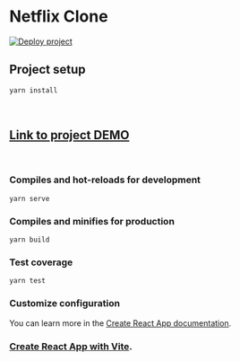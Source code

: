 # Netflix Clone

[![Deploy project](https://github.com/jhonmart/clone-netflix/actions/workflows/github-actions-demo.yml/badge.svg)](https://github.com/jhonmart/clone-netflix/actions/workflows/github-actions-demo.yml)

## Project setup
```
yarn install
```

<br>

## [Link to project DEMO](https://jhonmart.github.io/clone-netflix)
<br>

### Compiles and hot-reloads for development
```
yarn serve
```

### Compiles and minifies for production
```
yarn build
```

### Test coverage
```
yarn test
```

### Customize configuration

You can learn more in the [Create React App documentation](https://facebook.github.io/create-react-app/docs/getting-started).
### [Create React App with Vite](https://vitejs.dev/guide/).